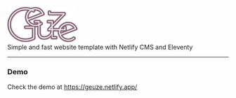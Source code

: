 <p>
    <a href="https://geuze.netlify.app/" target="_blank">
      <img alt="Geuze" width="160" src="https://raw.githubusercontent.com/Quinten/geuze/master/public/media/logo.svg">
    </a><br>
   Simple and fast website template with Netlify CMS and Eleventy
</p>

------

### Demo

Check the demo at https://geuze.netlify.app/
